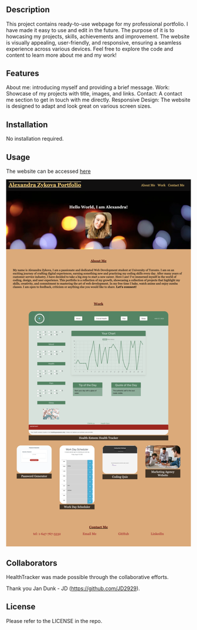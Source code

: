 # <Alexandra Zykova Professional Portfolio>

## Description

This project contains ready-to-use webpage for my professional portfolio. I have made it easy to use and edit in the future. The purpose of it is to howcasing my projects, skills, achievements and improvement. The website is visually appealing, user-friendly, and responsive, ensuring a seamless experience across various devices. Feel free to explore the code and content to learn more about me and my work!

## Features

About me: introducing myself and providing a brief message.
Work: Showcase of my projects with title, images, and links.
Contact: A contact me section to get in touch with me directly.
Responsive Design: The website is designed to adapt and look great on various screen sizes.

## Installation

No installation required.

## Usage

The website can be accessed [here](https://alexandrazykova.github.io/professional-portfolio/)

![Portfolio-Screenshot](/images/portfolio-screenshot.png)

## Collaborators

HealthTracker was made possible through the collaborative efforts.

Thank you Jan Dunk - JD (https://github.com/JD2929).

## License

Please refer to the LICENSE in the repo.

